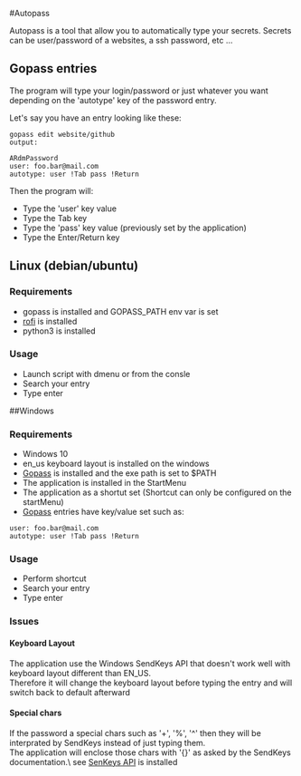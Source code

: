 #Autopass

Autopass is a tool that allow you to automatically type your secrets.
Secrets can be user/password of a websites, a ssh password, etc ...

## Gopass entries
The program will type your login/password or just whatever you want depending on the 'autotype' key of the password entry.

Let's say you have an entry looking like these:
```
gopass edit website/github
output:

ARdmPassword
user: foo.bar@mail.com
autotype: user !Tab pass !Return
```
Then the program will:
  * Type the 'user' key value
  * Type the Tab key
  * Type the 'pass' key value (previously set by the application)
  * Type the Enter/Return key

## Linux (debian/ubuntu)
### Requirements
  * gopass is installed and GOPASS_PATH env var is set
  * [rofi](https://github.com/davatorium/rofi) is installed
  * python3 is installed

### Usage
  * Launch script with dmenu or from the consle
  * Search your entry
  * Type enter

##Windows
### Requirements
  * Windows 10
  * en_us keyboard layout is installed on the windows
  * [Gopass](https://github.com/gopasspw/gopass/releases) is installed and the exe path is set to $PATH
  * The application is installed in the StartMenu
  * The application as a shortut set (Shortcut can only be configured on the startMenu)
  * [Gopass](https://github.com/gopasspw/gopass/releases) entries have key/value set such as:
  ```
  user: foo.bar@mail.com
  autotype: user !Tab pass !Return
  ```
  
### Usage
  * Perform shortcut
  * Search your entry
  * Type enter

### Issues
#### Keyboard Layout
The application use the Windows SendKeys API that doesn't work well with keyboard layout different than EN_US.  
Therefore it will change the keyboard layout before typing the entry and will switch back to default afterward

#### Special chars
If the password a special chars such as '+', '%', '^' then they will be interprated by SendKeys instead of just typing them.  
The application will enclose those chars with '{}' as asked by the SendKeys documentation.\\
see [SenKeys API](https://docs.microsoft.com/en-us/dotnet/api/system.windows.forms.sendkeys?view=netframework-4.8) is installed

